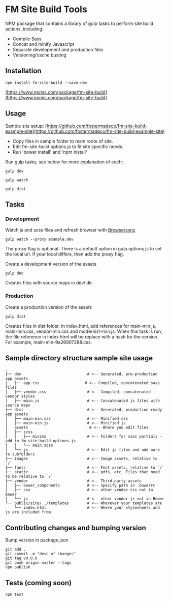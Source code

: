 # FM Site Build Tools

NPM package that contains a library of gulp tasks to perform site build actions, including: 

* Compile Sass
* Concat and minify Javascript
* Separate development and production files
* Versioning/cache busting

## Installation

  `npm install fm-site-build --save-dev`

[https://www.npmjs.com/package/fm-site-build](https://www.npmjs.com/package/fm-site-build)

## Usage

Sample site setup: [https://github.com/fostermadeco/fm-site-build-example-site](https://github.com/fostermadeco/fm-site-build-example-site)

* Copy files in sample folder to main roote of site.
* Edit fm-site-build.options.js to fit site specific needs.
* Run 'bower install' and 'npm install'

Run gulp tasks, see below for more explanation of each:

```
gulp dev

gulp watch

gulp dist
```

## Tasks

### Development
Watch js and scss files and refresh browser with [Browsersync](https://www.browsersync.io/)

```
gulp watch --proxy example.dev
```

The proxy flag is optional. There is a default option in gulp.options.js to set the local url. If your local differs, then add the proxy flag. 

Create a development version of the assets

```
gulp dev
```

Creates files with source maps in dev/ dir.

### Production
Create a production version of the assets

```
gulp dist
```

Creates files in dist folder. In index.html, add references for main-min.js, main-min.css, vendor-min.css and modernizr-min.js. When this task is run, the file reference in index.html will be replace with a hash for the version. For example, main-min-9a26907288.css.

## Sample directory structure sample site usage

```
.
├── dev                             # <-- Generated, pre-production app assets
│   ├── app.css                    # <-- Compiled, concatenated sass files
│   ├── vendor.css                  # <-- Compiled, concatenated vendor styles
│   ├── main.js                     # <-- Concatenated js files with source maps
├── dist                            # <-- Generated, production-ready app assets
│   ├── main-min.css                # <-- Minified css
│   ├── main-min.js                 # <-- Minified js
│   assets                           # <-- Where you edit files
│   ├── scss
│   │   ├── mixins                  # <-- Folders for sass partials - add to fm-site-build.options.js
│   │   └── main.scss
│   └── js                          # <-- Edit js files and add more to subfolders
├── images                          # <-- Image assets, relative to `/`
├── fonts                           # <-- Font assets, relative to `/`
├── static                          # <-- pdfs, etc. Files that need to be relative to `/`
├── vendor                          # <-- Third-party assets
│   ├── bower_components            # <-- Specify path in .bowerrc
│   ├── css                         # <-- other vendor css not in Bower
│   └── js                          # <-- other vendor js not in Bower
└── public/site/../templates        # <-- Wherever your templates are
    └── index.html                  # <-- Where your stylesheets and js are included from
```

## Contributing changes and bumping version

Bump version in package.json

```
git add .
git commit -m "desc of changes"
git tag v0.0.6
git push origin master --tags
npm publish
```

## Tests (coming soon)

```
npm test
```
